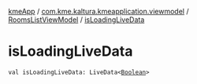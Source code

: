 [kmeApp](../../index.md) / [com.kme.kaltura.kmeapplication.viewmodel](../index.md) / [RoomsListViewModel](index.md) / [isLoadingLiveData](./is-loading-live-data.md)

# isLoadingLiveData

`val isLoadingLiveData: LiveData<`[`Boolean`](https://kotlinlang.org/api/latest/jvm/stdlib/kotlin/-boolean/index.html)`>`